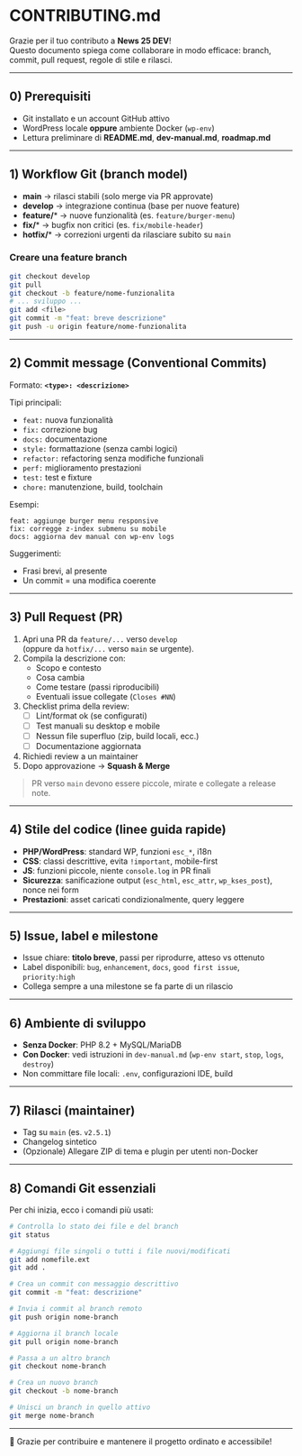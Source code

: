 # CONTRIBUTING.md

Grazie per il tuo contributo a **News 25 DEV**!  
Questo documento spiega come collaborare in modo efficace: branch, commit, pull request, regole di stile e rilasci.  

---

## 0) Prerequisiti
- Git installato e un account GitHub attivo  
- WordPress locale **oppure** ambiente Docker (`wp-env`)  
- Lettura preliminare di **README.md**, **dev-manual.md**, **roadmap.md**

---

## 1) Workflow Git (branch model)
- **main** → rilasci stabili (solo merge via PR approvate)  
- **develop** → integrazione continua (base per nuove feature)  
- **feature/*** → nuove funzionalità (es. `feature/burger-menu`)  
- **fix/*** → bugfix non critici (es. `fix/mobile-header`)  
- **hotfix/*** → correzioni urgenti da rilasciare subito su `main`  

### Creare una feature branch
```bash
git checkout develop
git pull
git checkout -b feature/nome-funzionalita
# ... sviluppo ...
git add <file>
git commit -m "feat: breve descrizione"
git push -u origin feature/nome-funzionalita
```

---

## 2) Commit message (Conventional Commits)
Formato: **`<type>: <descrizione>`**

Tipi principali:  
- `feat:` nuova funzionalità  
- `fix:` correzione bug  
- `docs:` documentazione  
- `style:` formattazione (senza cambi logici)  
- `refactor:` refactoring senza modifiche funzionali  
- `perf:` miglioramento prestazioni  
- `test:` test e fixture  
- `chore:` manutenzione, build, toolchain  

Esempi:
```text
feat: aggiunge burger menu responsive
fix: corregge z-index submenu su mobile
docs: aggiorna dev manual con wp-env logs
```

Suggerimenti:  
- Frasi brevi, al presente  
- Un commit = una modifica coerente  

---

## 3) Pull Request (PR)
1. Apri una PR da `feature/...` verso `develop`  
   (oppure da `hotfix/...` verso `main` se urgente).  
2. Compila la descrizione con:
   - Scopo e contesto  
   - Cosa cambia  
   - Come testare (passi riproducibili)  
   - Eventuali issue collegate (`Closes #NN`)  
3. Checklist prima della review:
   - [ ] Lint/format ok (se configurati)  
   - [ ] Test manuali su desktop e mobile  
   - [ ] Nessun file superfluo (zip, build locali, ecc.)  
   - [ ] Documentazione aggiornata  
4. Richiedi review a un maintainer  
5. Dopo approvazione → **Squash & Merge**  

> PR verso `main` devono essere piccole, mirate e collegate a release note.

---

## 4) Stile del codice (linee guida rapide)
- **PHP/WordPress**: standard WP, funzioni `esc_*`, i18n  
- **CSS**: classi descrittive, evita `!important`, mobile-first  
- **JS**: funzioni piccole, niente `console.log` in PR finali  
- **Sicurezza**: sanificazione output (`esc_html`, `esc_attr`, `wp_kses_post`), nonce nei form  
- **Prestazioni**: asset caricati condizionalmente, query leggere  

---

## 5) Issue, label e milestone
- Issue chiare: **titolo breve**, passi per riprodurre, atteso vs ottenuto  
- Label disponibili: `bug`, `enhancement`, `docs`, `good first issue`, `priority:high`  
- Collega sempre a una milestone se fa parte di un rilascio  

---

## 6) Ambiente di sviluppo
- **Senza Docker**: PHP 8.2 + MySQL/MariaDB  
- **Con Docker**: vedi istruzioni in `dev-manual.md` (`wp-env start`, `stop`, `logs`, `destroy`)  
- Non committare file locali: `.env`, configurazioni IDE, build  

---

## 7) Rilasci (maintainer)
- Tag su `main` (es. `v2.5.1`)  
- Changelog sintetico  
- (Opzionale) Allegare ZIP di tema e plugin per utenti non-Docker  

---

## 8) Comandi Git essenziali
Per chi inizia, ecco i comandi più usati:  

```bash
# Controlla lo stato dei file e del branch
git status  

# Aggiungi file singoli o tutti i file nuovi/modificati
git add nomefile.ext
git add .  

# Crea un commit con messaggio descrittivo
git commit -m "feat: descrizione"  

# Invia i commit al branch remoto
git push origin nome-branch  

# Aggiorna il branch locale
git pull origin nome-branch  

# Passa a un altro branch
git checkout nome-branch  

# Crea un nuovo branch
git checkout -b nome-branch  

# Unisci un branch in quello attivo
git merge nome-branch  
```

---

🙌 Grazie per contribuire e mantenere il progetto ordinato e accessibile!
